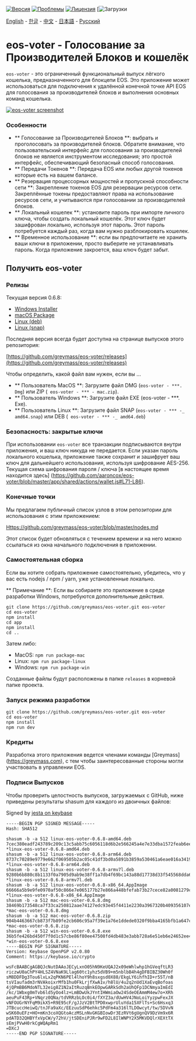 [![Версия](https://img.shields.io/github/release/greymass/eos-voter/all.svg)](https://github.com/greymass/eos-voter/releases)
[![Проблемы](https://img.shields.io/github/issues/greymass/eos-voter.svg)](https://github.com/greymass/eos-voter/issues)
[![Лицензия](https://img.shields.io/badge/license-MIT-blue.svg)](https://raw.githubusercontent.com/greymass/eos-voter/master/LICENSE)
[![Загрузки](https://img.shields.io/github/downloads/greymass/eos-voter/total.svg)

[English](https://github.com/greymass/eos-voter/blob/master/README.md) - [한글](https://github.com/greymass/eos-voter/blob/master/README.kr.md) - [中文](https://github.com/greymass/eos-voter/blob/master/README.zh.md) - [日本語](https://github.com/greymass/eos-voter/blob/master/README.ja.md) - [Русский](https://github.com/greymass/eos-voter/blob/master/README.ru.md)

# eos-voter - Голосование за Производителей Блоков и кошелёк

`eos-voter` - это ограниченный функциональный выпуск лёгкого кошелька, предназначенного для блокцепи EOS. Это приложение может использоваться для подключения к удалённой конечной точке API EOS для голосования за производителей блоков и выполнения основных команд кошелька.


[![eos-voter screenshot](https://raw.githubusercontent.com/greymass/eos-voter/master/eos-voter.png)](https://raw.githubusercontent.com/greymass/eos-voter/master/eos-voter.png)

### Особенности

- ** Голосование за Производителей Блоков **: выбрать и проголосовать за производителей блоков. Обратите внимание, что пользовательский интерфейс для голосования за производителей блоков не является инструментом исследования; это простой интерфейс, обеспечивающий безопасный способ голосования.
- ** Передачи Токенов **: Передача EOS или любых другой токенов которые есть на вашем балансе.
- ** Резервация процессорных мощностей и пропускной способности сети **: Закрепление токенов EOS для резервации ресурсов сети. Закреплённые токены предоставляют права на использование ресурсов сети, и учитываются при голосовании за производителей блоков.
- ** Локальный кошелек **: установите пароль при импорте личного ключа, чтобы создать локальный кошелёк. Этот ключ будет зашифрован локально, используя этот пароль. Этот пароль потребуется каждый раз, когда вам нужно разблокировать кошелек.
- ** Временное использование **: если вы предпочитаете не хранить ваши ключи в приложении, просто выберите не устанавливать пароль. Когда приложение закроется, ваш ключ будет забыт.

## Получить eos-voter

### Релизы

Текущая версия 0.6.8:

- [Windows Installer](https://github.com/greymass/eos-voter/releases/download/v0.6.8/win-eos-voter-0.6.8.exe)
- [macOS Package](https://github.com/greymass/eos-voter/releases/download/v0.6.8/mac-eos-voter-0.6.8.dmg)
- [Linux (deb)](https://github.com/greymass/eos-voter/releases/download/v0.6.8/linux-eos-voter-0.6.8-amd64.deb)
- [Linux (snap)](https://github.com/greymass/eos-voter/releases/download/v0.6.8/linux-eos-voter-0.6.8-amd64.snap)

Последняя версия всегда будет доступна на странице выпусков этого репозитория:

[https://github.com/greymass/eos-voter/releases](https://github.com/greymass/eos-voter/releases)

Чтобы определить, какой файл вам нужен, если вы ...

- ** Пользователь MacOS **: Загрузите файл DMG (`eos-voter - ***. Dmg`) или ZIP (` eos-voter - *** - mac.zip`).
- ** Пользователь Windows **: Загрузите файл EXE (eos-voter - ***. Exe).
- ** Пользователь Linux **: Загрузите файл SNAP (`eos-voter - *** -_ amd64.snap`) или DEB (` eos-voter - *** -_ amd64.deb`)

### Безопасность: закрытые ключи

При использовании `eos-voter` все транзакции подписываются внутри приложения, и ваш ключ никуда не передается. Если указан пароль локального кошелька, приложение также сохранит и зашифрует ваш ключ для дальнейшего использования, используя шифрование AES-256. Текущая схема шифрования пароля / ключа [в настоящее время находится здесь] (https://github.com/aaroncox/eos-voter/blob/master/app/shared/actions/wallet.js#L71-L86).

### Конечные точки

Мы предлагаем публичный список узлов в этом репозитории для использования с этим приложением:

[Https://github.com/greymass/eos-voter/blob/master/nodes.md](https://github.com/greymass/eos-voter/blob/master/nodes.md)

Этот список будет обновляться с течением времени и на него можно ссылаться из окна начального подключения в приложении.

### Самостоятельная сборка

Если вы хотите собрать приложение самостоятельно, убедитесь, что у вас есть nodejs / npm / yarn, уже установленные локально.

** Примечание **: Если вы собираете это приложение в среде разработки Windows, потребуются дополнительные действия.

```
git clone https://github.com/greymass/eos-voter.git eos-voter
cd eos-voter
npm install
cd app
npm install
cd ..
```

Затем либо:

- MacOS: `npm run package-mac`
- Linux: `npm run package-linux`
- Windows: `npm run package-win`

Созданные файлы будут расположены в папке `releases` в корневой папке проекта.

### Запуск режима разработки

```
git clone https://github.com/greymass/eos-voter.git eos-voter
cd eos-voter
npm install
npm run dev
```

### Кредиты

Разработка этого приложения ведется членами команды [Greymass] (https://greymass.com), с тем чтобы заинтересованные стороны могли участвовать в управлении EOS.

### Подписи Выпусков

Чтобы проверить целостность выпусков, загружаемых с GitHub, ниже приведены результаты shasum для каждого из двоичных файлов:

Signed by [jesta on keybase](https://keybase.io/jesta)

```
-----BEGIN PGP SIGNED MESSAGE-----
Hash: SHA512

shasum -b -a 512 linux-eos-voter-0.6.8-amd64.deb
7cec380eadf243789c209c13c5abb75c6056118d6b2e566245a4e7e33dba1572feab6ee4255e0ae353c2b49b85b9dbcb7a95525d4524380bd707497c949c12b5 *linux-eos-voter-0.6.8-amd64.deb
shasum -b -a 512 linux-eos-voter-0.6.8-arm64.deb
8737c70289e9779e662f069505b2ac05c41df3bd0a5891b3859a530461a6eae016a3419498d60b3e1d56728535106f7c6a8d19283a1f572c5fc34a927857e040 *linux-eos-voter-0.6.8-arm64.deb
shasum -b -a 512 linux-eos-voter-0.6.8-armv7l.deb
9280b6b880c8b1133f0a7905d9ab9e38ff1a7db4f69bc143a88d17738d33f545568dda6f9b6d31d5beddd62ec248eb787e002050f568d246862311c785356e2b *linux-eos-voter-0.6.8-armv7l.deb
shasum -b -a 512 linux-eos-voter-0.6.8-x86_64.AppImage
66666a5b9e9fe0970af50c866e7e065177b27e866a448bfefab73b27cece82a0081279c934bc2ab91b630091fdc7aededd39de7cbca8f578ef5c2332c55b6370 *linux-eos-voter-0.6.8-x86_64.AppImage
shasum -b -a 512 mac-eos-voter-0.6.8.dmg
38469b173548ca7f33ca250812aae74127edc93e45f4411e2230a3967320b409356107ec79be39342505d34eef9eeff9caa30e60d3c9f578e4aa7d936a7ede37 *mac-eos-voter-0.6.8.dmg
shasum -b -a 512 mac-eos-voter-0.6.8.zip
904b4463667cb873f7b89fe2cb606c95a7f39e1a76e1ddede0320f9bba4165bfb1a647c6f2707d34bdf32783c2c61b84711d8240a055c4b97eb1302efb785330 *mac-eos-voter-0.6.8.zip
shasum -b -a 512 win-eos-voter-0.6.8.exe
36b5fe426bd450f7f0d1c57cbe86f80ee47508fd4db483e3abb728a6e51eb6e24652ee4f857845418dac2efde5dbb20892a2ec36507b2d77de7931dbd53ff30e *win-eos-voter-0.6.8.exe
-----BEGIN PGP SIGNATURE-----
Version: Keybase OpenPGP v2.0.80
Comment: https://keybase.io/crypto

wsFcBAABCgAGBQJcNutDAAoJECyLxnO05hN9KeUQAJ2x09eWhlwhp1hGVeqftLR3
riczwU0aChPY4HLSZ4VNaK9Llag60tc1yhz5dVB9+m5nblbB4h4gDFBIBZ30Wh0f
sM8DDFDg3Tou6lxLx2qPKN6PEl4lhoY9h8sxgsd0X88/EkgLY6ihfhID+r55T/nB
tsVIaufadm3rNVAkoixrMfb1hu0FkLrjfXwA1v/h8lU/4u2q2nUd1XaEvqBofoas
4jQPmBB6MdoNTL32eig8Z1N2aItRuzqBnkEOpwGARkSdh2aUhQFp1DCNmyaImEdI
/kc/1Wbxg0mTvb6ld5yOo4lz+LmBDwUkJYntIHWmiaOw24SdeOEAmmM4ew7o+XRh
aeuPuF43Rp+VNqrz0QNa/tdVRRzbLOc0i4/fXYZ3a/dUwHV4JNoLoiYyzpwFexJX
vNFOUGrNYFqM9ikX5+R9E95cF/gJJzV2BtTPD0xwprUluYda15XFlTs+Sc6Hsxq3
JTBcuccHeiwQ/tnJFa9aXc/EEzuuSdP6ehkc5PdFm4a316lTLDOwcyt/tw/5DVvN
wSK60uEFz+HO+mKn3coXQGtoAczMSLnNvGKGBIowDr3EzRVt6gUgnQV9DzVm9x6R
pdATD32QHBYfxVpCW/y72hV/jtSDEniPJRr9wFD2L8IlWNPY2X5MKVDQlrXEXtTX
sEmjPVwH0rkCgWQApRm1
=DXcJ
-----END PGP SIGNATURE-----
```
